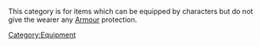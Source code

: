 This category is for items which can be equipped by characters but do
not give the wearer any [Armour](Armour.md "wikilink") protection.

[Category:Equipment](Category:Equipment "wikilink")